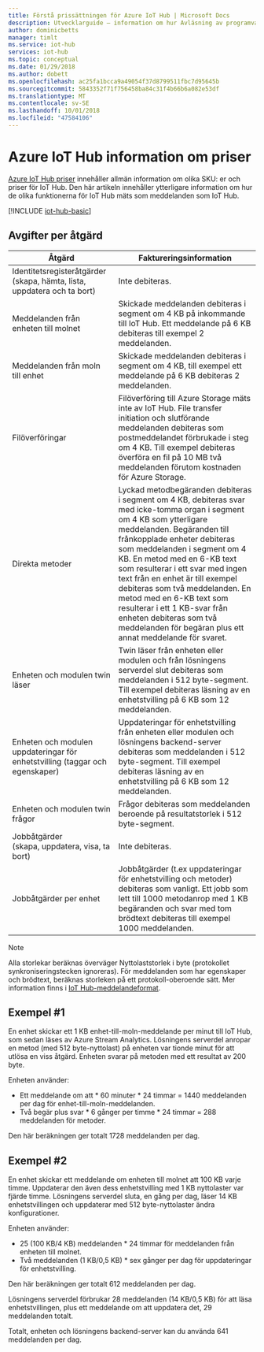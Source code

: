 ```yaml
---
title: Förstå prissättningen för Azure IoT Hub | Microsoft Docs
description: Utvecklarguide – information om hur Avläsning av programvara och priser fungerar med IoT-hubben som fungerade exempel.
author: dominicbetts
manager: timlt
ms.service: iot-hub
services: iot-hub
ms.topic: conceptual
ms.date: 01/29/2018
ms.author: dobett
ms.openlocfilehash: ac25fa1bcca9a49054f37d8799511fbc7d95645b
ms.sourcegitcommit: 5843352f71f756458ba84c31f4b66b6a082e53df
ms.translationtype: MT
ms.contentlocale: sv-SE
ms.lasthandoff: 10/01/2018
ms.locfileid: "47584106"
---
```

# <a name="azure-iot-hub-pricing-information"></a>Azure IoT Hub information om priser

[Azure IoT Hub priser](https://azure.microsoft.com/pricing/details/iot-hub) innehåller allmän information om olika SKU: er och priser för IoT Hub. Den här artikeln innehåller ytterligare information om hur de olika funktionerna för IoT Hub mäts som meddelanden som IoT Hub.

[!INCLUDE [iot-hub-basic](../../includes/iot-hub-basic-partial.md)]

## <a name="charges-per-operation"></a>Avgifter per åtgärd

| Åtgärd | Faktureringsinformation | 
| --------- | ------------------- |
| Identitetsregisteråtgärder <br/> (skapa, hämta, lista, uppdatera och ta bort) | Inte debiteras. |
| Meddelanden från enheten till molnet | Skickade meddelanden debiteras i segment om 4 KB på inkommande till IoT Hub. Ett meddelande på 6 KB debiteras till exempel 2 meddelanden. |
| Meddelanden från moln till enhet | Skickade meddelanden debiteras i segment om 4 KB, till exempel ett meddelande på 6 KB debiteras 2 meddelanden. |
| Filöverföringar | Filöverföring till Azure Storage mäts inte av IoT Hub. File transfer initiation och slutförande meddelanden debiteras som postmeddelandet förbrukade i steg om 4 KB. Till exempel debiteras överföra en fil på 10 MB två meddelanden förutom kostnaden för Azure Storage. |
| Direkta metoder | Lyckad metodbegäranden debiteras i segment om 4 KB, debiteras svar med icke-tomma organ i segment om 4 KB som ytterligare meddelanden. Begäranden till frånkopplade enheter debiteras som meddelanden i segment om 4 KB. En metod med en 6-KB text som resulterar i ett svar med ingen text från en enhet är till exempel debiteras som två meddelanden. En metod med en 6-KB text som resulterar i ett 1 KB-svar från enheten debiteras som två meddelanden för begäran plus ett annat meddelande för svaret. |
| Enheten och modulen twin läser | Twin läser från enheten eller modulen och från lösningens serverdel slut debiteras som meddelanden i 512 byte-segment. Till exempel debiteras läsning av en enhetstvilling på 6 KB som 12 meddelanden. |
| Enheten och modulen uppdateringar för enhetstvilling (taggar och egenskaper) | Uppdateringar för enhetstvilling från enheten eller modulen och lösningens backend-server debiteras som meddelanden i 512 byte-segment. Till exempel debiteras läsning av en enhetstvilling på 6 KB som 12 meddelanden. |
| Enheten och modulen twin frågor | Frågor debiteras som meddelanden beroende på resultatstorlek i 512 byte-segment. |
| Jobbåtgärder <br/> (skapa, uppdatera, visa, ta bort) | Inte debiteras. |
| Jobbåtgärder per enhet | Jobbåtgärder (t.ex uppdateringar för enhetstvilling och metoder) debiteras som vanligt. Ett jobb som lett till 1000 metodanrop med 1 KB begäranden och svar med tom brödtext debiteras till exempel 1000 meddelanden. |

> [!NOTE]
> Alla storlekar beräknas överväger Nyttolaststorlek i byte (protokollet synkroniseringstecken ignoreras). För meddelanden som har egenskaper och brödtext, beräknas storleken på ett protokoll-oberoende sätt. Mer information finns i [IoT Hub-meddelandeformat](iot-hub-devguide-messages-construct.md).

## <a name="example-1"></a>Exempel #1

En enhet skickar ett 1 KB enhet-till-moln-meddelande per minut till IoT Hub, som sedan läses av Azure Stream Analytics. Lösningens serverdel anropar en metod (med 512 byte-nyttolast) på enheten var tionde minut för att utlösa en viss åtgärd. Enheten svarar på metoden med ett resultat av 200 byte.

Enheten använder:

* Ett meddelande om att * 60 minuter * 24 timmar = 1440 meddelanden per dag för enhet-till-moln-meddelanden.
* Två begär plus svar * 6 gånger per timme * 24 timmar = 288 meddelanden för metoder.

Den här beräkningen ger totalt 1728 meddelanden per dag.

## <a name="example-2"></a>Exempel #2

En enhet skickar ett meddelande om enheten till molnet att 100 KB varje timme. Uppdaterar den även dess enhetstvilling med 1 KB nyttolaster var fjärde timme. Lösningens serverdel sluta, en gång per dag, läser 14 KB enhetstvillingen och uppdaterar med 512 byte-nyttolaster ändra konfigurationer.

Enheten använder:

* 25 (100 KB/4 KB) meddelanden * 24 timmar för meddelanden från enheten till molnet.
* Två meddelanden (1 KB/0,5 KB) * sex gånger per dag för uppdateringar för enhetstvilling.

Den här beräkningen ger totalt 612 meddelanden per dag.

Lösningens serverdel förbrukar 28 meddelanden (14 KB/0,5 KB) för att läsa enhetstvillingen, plus ett meddelande om att uppdatera det, 29 meddelanden totalt.

Totalt, enheten och lösningens backend-server kan du använda 641 meddelanden per dag.